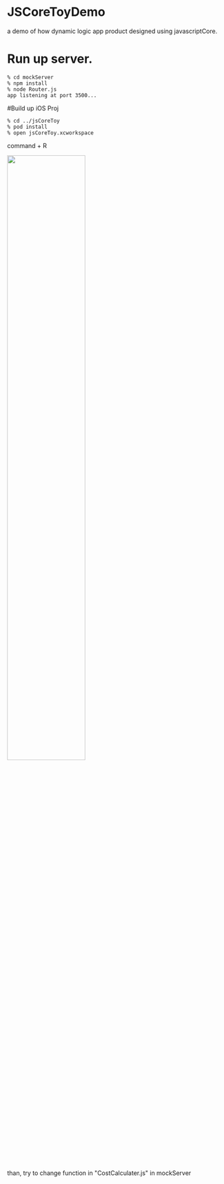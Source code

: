 # JSCoreToyDemo
a demo of how dynamic logic app product designed using javascriptCore.

# Run up server.
```
% cd mockServer
% npm install
% node Router.js
app listening at port 3500...
```

#Build up iOS Proj
```
% cd ../jsCoreToy
% pod install
% open jsCoreToy.xcworkspace
```
command + R

<img src="https://drive.google.com/uc?export=view&id=12BR8la6fuOA-GToIoDunW_CNwgRBxvNH" width="60%">

than, try to change function in "CostCalculater.js" in mockServer
